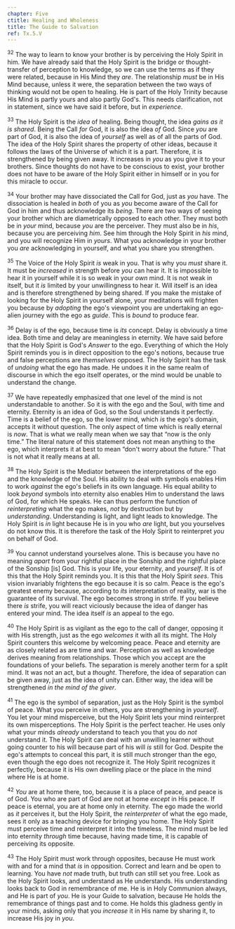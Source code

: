 ```yaml
---
chapter: Five
ctitle: Healing and Wholeness
title: The Guide to Salvation
ref: Tx.5.V
---
```


<sup>32</sup> The way to learn to know your brother is by perceiving the Holy
Spirit in him. We have already said that the Holy Spirit is the bridge
or thought-transfer of perception to knowledge, so we can use the terms
as if they were related, because in His Mind they *are*. The
relationship *must* be in His Mind because, unless it were, the
separation between the two ways of thinking would not be open to
healing. He is part of the Holy Trinity because His Mind is partly yours
and also partly God's. This needs clarification, not in statement, since
we have said it before, but in *experience*.

<sup>33</sup> The Holy Spirit is the *idea* of healing. Being thought, the idea
*gains as it is shared*. Being the Call *for* God, it is also the idea
*of* God. Since *you* are part of God, it is also the idea of *yourself*
as well as of all the parts of God. The idea of the Holy Spirit shares
the property of other ideas, because it follows the laws of the Universe
of which it is a part. Therefore, it is strengthened by being given
away. It increases in *you* as you give it to your brothers. Since
thoughts do not have to be conscious to exist, your brother does not
have to be aware of the Holy Spirit either in himself or in you for this
miracle to occur.

<sup>34</sup> Your brother may have dissociated the Call for God, just as *you*
have. The dissociation is healed in *both* of you as *you* become aware
of the Call for God in him and thus acknowledge its *being*. There are
two ways of seeing your brother which are diametrically opposed to each
other. They must both be in *your* mind, because *you* are the
perceiver. They must also be in *his*, because you are perceiving *him*.
See him through the Holy Spirit in *his* mind, and you will recognize
Him in *yours*. What you acknowledge in your brother you *are*
acknowledging in yourself, and what you share you strengthen.

<sup>35</sup> The Voice of the Holy Spirit *is* weak in you. That is why you *must*
share it. It must be *increased* in strength before *you* can hear it.
It is impossible to hear it in yourself while it is so weak in your
*own* mind. It is not weak in itself, but it *is* limited by your
unwillingness to hear it. Will itself is an idea and is therefore
strengthened by being shared. If you make the mistake of looking for the
Holy Spirit in yourself alone, your meditations will frighten you
because by *adopting* the ego's viewpoint you are undertaking an
ego-alien journey with the ego as *guide*. This is *bound* to produce
fear.

<sup>36</sup> Delay is of the ego, because time is *its* concept. Delay is
obviously a time idea. Both time and delay are meaningless in eternity.
We have said before that the Holy Spirit is God's *Answer* to the ego.
Everything of which the Holy Spirit reminds you is in direct opposition
to the ego's notions, because true and false perceptions are
*themselves* opposed. The Holy Spirit has the task of *undoing* what the
ego has made. He undoes it in the same realm of discourse in which the
ego itself operates, or the mind would be unable to understand the
change.

<sup>37</sup> We have repeatedly emphasized that one level of the mind is not
understandable to another. So it is with the ego and the Soul, with time
and eternity. Eternity is an idea of God, so the Soul understands it
perfectly. Time is a belief of the ego, so the lower mind, which *is*
the ego's domain, accepts it without question. The only aspect of time
which is really eternal is *now*. That is what we really mean when we
say that “now is the only time.” The literal nature of this statement
does not mean anything to the ego, which interprets it at best to mean
“don't worry about the future.” That is not what it really means at all.

<sup>38</sup> The Holy Spirit is the Mediator between the interpretations of the
ego and the knowledge of the Soul. His ability to deal with symbols
enables Him to work *against* the ego's beliefs in its own language. His
equal ability to look *beyond* symbols into eternity also enables Him to
understand the laws of God, for which He speaks. He can thus perform the
function of *reinterpreting* what the ego makes, *not* by destruction
but by *understanding*. Understanding is light, and light leads to
knowledge. The Holy Spirit is *in* light because He is in you who *are*
light, but you yourselves do not know this. It is therefore the task of
the Holy Spirit to reinterpret *you* on behalf of God.

<sup>39</sup> You cannot understand yourselves alone. This is because you have no
meaning *apart* from your rightful place in the Sonship and the rightful
place of the Sonship \[is\] God. This is your life, your eternity, and
*yourself*. It is of this that the Holy Spirit reminds you. It is this
that the Holy Spirit *sees*. This vision invariably frightens the ego
because it is so calm. Peace is the ego's greatest enemy because,
according to *its* interpretation of reality, war is the guarantee of
its survival. The ego becomes strong in strife. If you believe there
*is* strife, you will react viciously because the idea of danger has
entered your mind. The idea itself *is* an appeal to the ego.

<sup>40</sup> The Holy Spirit is as vigilant as the ego to the call of danger,
opposing it with His strength, just as the ego *welcomes* it with all
its might. The Holy Spirit counters this welcome by welcoming peace.
Peace and eternity are as closely related as are time and war.
Perception as well as knowledge derives meaning from relationships.
Those which you accept are the foundations of your beliefs. The
separation is merely another term for a split mind. It was not an act,
but a *thought*. Therefore, the idea of separation can be given away,
just as the idea of unity can. Either way, the idea will be strengthened
*in the mind of the giver*.

<sup>41</sup> The ego is the symbol of separation, just as the Holy Spirit is the
symbol of peace. What you perceive in others, you are strengthening in
*yourself*. You let your mind misperceive, but the Holy Spirit lets your
mind reinterpret its own misperceptions. The Holy Spirit is the perfect
teacher. He uses only what your minds *already* understand to teach you
that you do *not* understand it. The Holy Spirit can deal with an
unwilling learner without going counter to his will because part of his
will *is* still for God. Despite the ego's attempts to conceal this
part, it is still much stronger than the ego, even though the ego does
not recognize it. The Holy Spirit recognizes it perfectly, because it is
His own dwelling place or the place in the mind where He is at home.

<sup>42</sup> *You* are at home there, too, because it is a place of peace, and
peace is of God. You who are part of God are not at home *except* in His
peace. If peace is eternal, you are at home only in eternity. The ego
made the world as *it* perceives it, but the Holy Spirit, the
*reinterpreter* of what the ego made, sees it only as a teaching device
for bringing you home. The Holy Spirit must perceive time and
reinterpret it into the timeless. The mind must be led into eternity
*through* time because, having made time, it is capable of perceiving
its opposite.

<sup>43</sup> The Holy Spirit must work through opposites, because He must work
with and for a mind that *is* in opposition. Correct and learn and be
open to learning. You have *not* made truth, but truth can still set you
free. Look as the Holy Spirit looks, and understand as He understands.
His understanding looks back to God in remembrance of me. He is in Holy
Communion always, and He is part of *you*. He is your Guide to
salvation, because He holds the remembrance of things past and to come.
He holds this gladness gently in your minds, asking only that you
*increase* it in His name by sharing it, to increase His joy in *you*.


